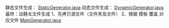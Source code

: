 静态文件生成：
[StaticGenerator.java](StaticGenerator.java)
动态文件生成：
[DynamicGenerator.java](DynamicGenerator.java)
最终：动静太文件生成
1、先拷贝源文件（文件夹及文件）
2、根据 模板 覆盖 对应文件
[MainGenerator.java](MainGenerator.java)
